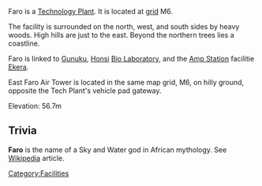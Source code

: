 Faro is a [Technology Plant](../locations/Technology_Plant.md). It is located
at [grid](../terminology/Map_grid.md) M6.

The facility is surrounded on the north, west, and south sides by heavy
woods. High hills are just to the east. Beyond the northern trees lies a
coastline.

Faro is linked to [Gunuku](Gunuku.md), [Honsi](../locations/Honsi.md)
[Bio Laboratory](../locations/Bio_Laboratory.md), and the [Amp
Station](../locations/Amp_Station.md) facilitie [Ekera](Ekera.md).

East Faro Air Tower is located in the same map grid, M6, on hilly
ground, opposite the Tech Plant's vehicle pad gateway.

Elevation: 56.7m

## Trivia

**Faro** is the name of a Sky and Water god in African mythology. See
[Wikipedia](http://en.wikipedia.org/wiki/Faro_%28mythology%29) article.

[Category:Facilities](Category:Facilities.md)
